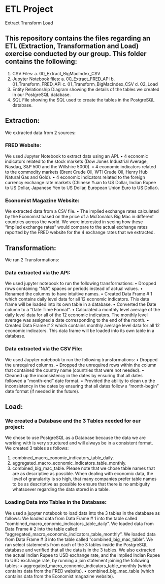 # ETL Project
Extract Transform Load 
 

## This repository contains the files regarding an ETL (Extraction, Transformation and Load) exercise conducted by our group. This folder contains the following:
1.	CSV Files:
a.	00_Extract_BigMacIndex_CSV
2.	Jupyter Notebook files:
a.	00_Extract_FRED_API
b.	01_Transform_FRED_API
c.	01_Transform_BigMacIndex_CSV
d.	02_Load
3.	Entity Relationship Diagram showing the details of the tables we created in our PostgreSQL database.
4.	SQL File showing the SQL used to create the tables in the PostgreSQL database.


## Extraction:
We extracted data from 2 sources:
### FRED Website: 
We used Jupyter Notebook to extract data using an API. 
•	4 economic indicators related to the stock markets (Dow Jones Industrial Average, Nasdaq, S&P 500 and the Willshire 5000).
•	4 economic indicators related to the commodity markets (Brent Crude Oil, WTI Crude Oil, Henry Hub Natural Gas and Gold).
•	4 economic indicators related to the foreign currency exchange rate markets (Chinese Yuan to US Dollar, Indian Rupee to US Dollar, Japanese Yen to US Dollar, European Union Euro to US Dollar).
### Economist Magazine Website:
We extracted data from a CSV file.
•	The implied exchange rates calculated by the Economist based on the price of a McDonalds Big Mac in different countries across the world. We were interested in seeing how these “implied exchange rates” would compare to the actual exchange rates reported by the FRED website for the 4 exchange rates that we extracted. 


## Transformation:
We ran 2 Transformations:
### Data extracted via the API:
We used jupyter notebook to run the following transformations:
•	Dropped rows containing “N/A”, spaces or periods instead of actual values.
•	Renamed the columns to have intuitive names.
•	Created Data Frame # 1 which contains daily level data for all 12 economic indicators. This data frame will be loaded into its own table in a database.
•	Converted the Date column to a “Date Time Format”.
•	Calculated a monthly level average of the daily level data for all of the 12 economic indicators. The monthly level average was assigned a date corresponding to the end of the month.
•	Created Data Frame # 2 which contains monthly average level data for all 12 economic indicators. This data frame will be loaded into its own table in a database.
### Data extracted via the CSV File:
We used Jupyter notebook to run the following transformations:
•	Dropped the unrequired columns.
•	Dropped the unrequired rows within the column that contained the country name (countries that were not needed).
•	Cleaned up the inconsistency in the dates by ensuring that all dates followed a “month-end” date format.
•	Provided the ability to clean up the inconsistency in the dates by ensuring that all dates follow a “month-begin” date format (if needed in the future).


## Load:
### We created a Database and the 3 Tables needed for our project:
We chose to use PostgreSQL as a Database because the data we are working with is very structured and will always be in a consistent format.
We created 3 tables as follows:
1.	combined_macro_eonomic_indicators_table_daily.
2.	aggregated_macro_economic_indicators_table_monthly.
3.	combined_big_mac_table.
Please note that we chose table names that are as descriptive as possible. When dealing with economic data, the level of granularity is so high, that many companies prefer table names to be as descriptive as possible to ensure that there is no ambiguity whatsoever regarding the data stored in a table. 
### Loading Data into Tables in the Database:
We used a jupyter notebook to load data into the 3 tables in the database as follows:
We loaded data from Data Frame # 1 into the table called “combined_macro_eonomic_indicators_table_daily”.
We loaded data from Data Frame # 2 into the table called “aggregated_macro_economic_indicators_table_monthly”.
We loaded data from Data Frame # 3 into the table called “combined_big_mac_table”.
We ran select statements from each of the 3 tables inside the PostgreSQL database and verified that all the data is in the 3 tables.
We also extracted the actual Indian Rupee to USD exchange rate, and the implied Indian Rupee to USD exchange rate, by running a join statement joining the following tables:
•	aggregated_macro_economic_indicators_table_monthly (which contains data from the FRED website).
•	combined_big_mac_table (which contains data from the Economist magazine website).



